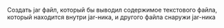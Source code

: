 ﻿Создать jar файл, который бы выводил содержимое текстового файла, который находится внутри jar-ника, и другого файла снаружи jar-ника
